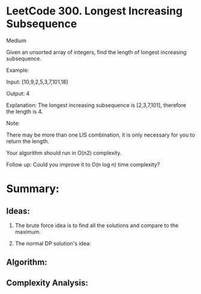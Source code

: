# LeetCode 300. Longest Increasing Subsequence

Medium


Given an unsorted array of integers, find the length of longest increasing subsequence.

Example:

Input: [10,9,2,5,3,7,101,18]

Output: 4 

Explanation: The longest increasing subsequence is [2,3,7,101], therefore the length is 4. 

Note:

There may be more than one LIS combination, it is only necessary for you to return the length.

Your algorithm should run in O(n2) complexity.

Follow up: Could you improve it to O(n log n) time complexity?

# Summary:




## Ideas:

1. The brute force idea is to find all the solutions and compare to the maximum.

2. The normal DP solution's idea:


## Algorithm:

## Complexity Analysis:
